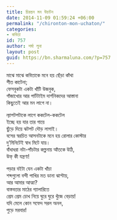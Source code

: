 ```yaml
---
title: চিরন্তন মন উচাটন
date: 2014-11-09 01:59:24 +06:00
permalink: "/chironton-mon-uchaton/"
categories:
- কবিতা
id: 757
author: শর্মা লুনা
layout: post
guid: https://bn.sharmaluna.com/?p=757
---
```


মাঝে মাঝে কবিতাকে মনে হয় ছেঁড়া কাঁথা  
শীত কাটেনা;  
ফেসবুকটা একটা খাঁটি উজবুক,  
গাঁজাখোর আর পার্টটাইম দার্শনিকদের আস্তানা  
কিছুতেই আর মন লাগে না।

ল্যাপটপটাকে লাগে ককটেল-ককটেল  
ইচ্ছে হয় যার তার গায়ে  
ছুঁড়ে দিয়ে ঝটপট দৌড় লাগাই।  
বসের স্বরচিত আসনটাকে মনে হয় রোলার কোস্টার  
দু’মিনিটেই স্বাধ মিটে যায়।  
বাঁধাধরা নটা-পাঁচটার কল্পনায় আঁতকে উঠি,  
উফ্ কী যন্ত্রণা!

পড়ার বইটা যেন একটা খাঁচা  
শব্দগুলো বন্দী পাখির মত ডানা ঝাপ্টায়,  
আর আমার আত্মা?  
বাস্তবতার মাঠের গ্যালারিতে  
প্রেম প্রেম চোখ নিয়ে ঘুরে ঘুরে খুঁজে বেড়ায়!  
যদি মেলে কোন সফেদ সরল অনল,  
পুড়ে মরবার!